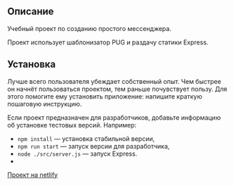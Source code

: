 ## Описание

Учебный проект по созданию простого мессенджера.

Проект использует шаблонизатор PUG и раздачу статики Express.

## Установка

Лучше всего пользователя убеждает собственный опыт. Чем быстрее он начнёт пользоваться проектом, тем раньше почувствует пользу. Для этого помогите ему установить приложение: напишите краткую пошаговую инструкцию.

Если проект предназначен для разработчиков, добавьте информацию об установке тестовых версий. Например:

- `npm install` — установка стабильной версии,
- `npm run start` — запуск версии для разработчика,
- `node ./src/server.js` — запуск Express.
- 
[Проект на netlify](https://epic-archimedes-a4c2f2.netlify.app)


